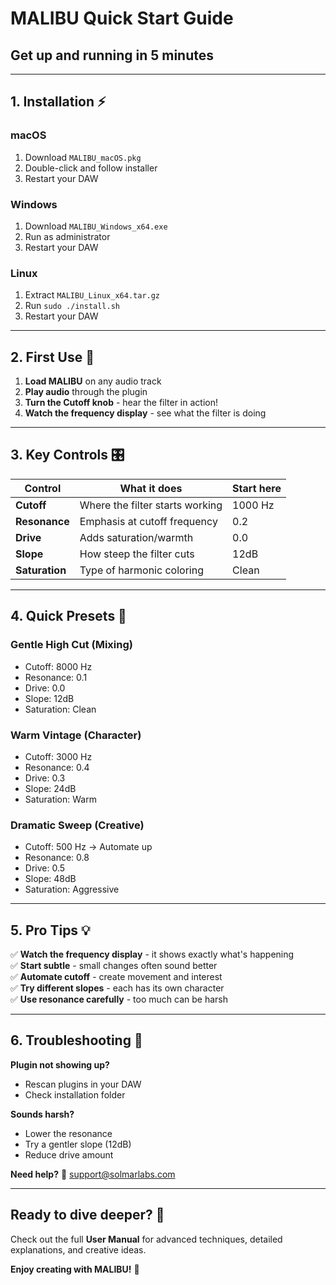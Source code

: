 # MALIBU Quick Start Guide
## Get up and running in 5 minutes

---

## 1. Installation ⚡

### macOS
1. Download `MALIBU_macOS.pkg`
2. Double-click and follow installer
3. Restart your DAW

### Windows  
1. Download `MALIBU_Windows_x64.exe`
2. Run as administrator
3. Restart your DAW

### Linux
1. Extract `MALIBU_Linux_x64.tar.gz`
2. Run `sudo ./install.sh`
3. Restart your DAW

---

## 2. First Use 🎵

1. **Load MALIBU** on any audio track
2. **Play audio** through the plugin
3. **Turn the Cutoff knob** - hear the filter in action!
4. **Watch the frequency display** - see what the filter is doing

---

## 3. Key Controls 🎛️

| Control | What it does | Start here |
|---------|--------------|------------|
| **Cutoff** | Where the filter starts working | 1000 Hz |
| **Resonance** | Emphasis at cutoff frequency | 0.2 |
| **Drive** | Adds saturation/warmth | 0.0 |
| **Slope** | How steep the filter cuts | 12dB |
| **Saturation** | Type of harmonic coloring | Clean |

---

## 4. Quick Presets 🎯

### **Gentle High Cut** (Mixing)
- Cutoff: 8000 Hz
- Resonance: 0.1
- Drive: 0.0
- Slope: 12dB
- Saturation: Clean

### **Warm Vintage** (Character)
- Cutoff: 3000 Hz  
- Resonance: 0.4
- Drive: 0.3
- Slope: 24dB
- Saturation: Warm

### **Dramatic Sweep** (Creative)
- Cutoff: 500 Hz → Automate up
- Resonance: 0.8
- Drive: 0.5
- Slope: 48dB
- Saturation: Aggressive

---

## 5. Pro Tips 💡

✅ **Watch the frequency display** - it shows exactly what's happening  
✅ **Start subtle** - small changes often sound better  
✅ **Automate cutoff** - create movement and interest  
✅ **Try different slopes** - each has its own character  
✅ **Use resonance carefully** - too much can be harsh  

---

## 6. Troubleshooting 🔧

**Plugin not showing up?**
- Rescan plugins in your DAW
- Check installation folder

**Sounds harsh?**
- Lower the resonance
- Try a gentler slope (12dB)
- Reduce drive amount

**Need help?**
📧 support@solmarlabs.com

---

## Ready to dive deeper? 📖
Check out the full **User Manual** for advanced techniques, detailed explanations, and creative ideas.

**Enjoy creating with MALIBU!** 🌅
